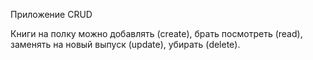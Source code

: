 Приложение CRUD

Книги на полку можно добавлять (create), 
брать посмотреть (read), заменять на новый выпуск (update), убирать (delete).
 
